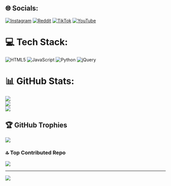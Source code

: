 
## 🌐 Socials:
 [![Instagram](https://img.shields.io/badge/Instagram-%23E4405F.svg?logo=Instagram&logoColor=white)](https://instagram.com/lukysprochy) [![Reddit](https://img.shields.io/badge/Reddit-%23FF4500.svg?logo=Reddit&logoColor=white)](https://reddit.com/user/7lukyproch) [![TikTok](https://img.shields.io/badge/TikTok-%23000000.svg?logo=TikTok&logoColor=white)](https://tiktok.com/@lukysyeep) [![YouTube](https://img.shields.io/badge/YouTube-%23FF0000.svg?logo=YouTube&logoColor=white)](https://youtube.com/@LukysYeep) 

# 💻 Tech Stack:
![HTML5](https://img.shields.io/badge/html5-%23E34F26.svg?style=for-the-badge&logo=html5&logoColor=white) ![JavaScript](https://img.shields.io/badge/javascript-%23323330.svg?style=for-the-badge&logo=javascript&logoColor=%23F7DF1E) ![Python](https://img.shields.io/badge/python-3670A0?style=for-the-badge&logo=python&logoColor=ffdd54) ![jQuery](https://img.shields.io/badge/jquery-%230769AD.svg?style=for-the-badge&logo=jquery&logoColor=white)
# 📊 GitHub Stats:
![](https://github-readme-stats.vercel.app/api?username=JustLucasHere&theme=dark&hide_border=false&include_all_commits=true&count_private=false)<br/>
![](https://github-readme-streak-stats.herokuapp.com/?user=JustLucasHerep&theme=dark&hide_border=false)<br/>
![](https://github-readme-stats.vercel.app/api/top-langs/?username=JustLucasHere&theme=dark&hide_border=false&include_all_commits=true&count_private=false&layout=compact)

## 🏆 GitHub Trophies
![](https://github-profile-trophy.vercel.app/?username=JustLucasHere&theme=radical&no-frame=false&no-bg=false&margin-w=4)

### 🔝 Top Contributed Repo
![](https://github-contributor-stats.vercel.app/api?username=JustLucasHere&limit=5&theme=dark&combine_all_yearly_contributions=true)

---
[![](https://visitcount.itsvg.in/api?id=LukysYeep&icon=1&color=0)](https://visitcount.itsvg.in)

<!-- Proudly created with GPRM ( https://gprm.itsvg.in ) -->
